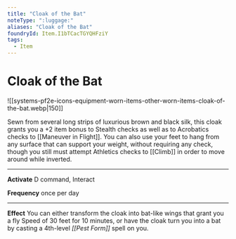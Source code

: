 ```yaml
---
title: "Cloak of the Bat"
noteType: ":luggage:"
aliases: "Cloak of the Bat"
foundryId: Item.I1bTCacTGYQHFziY
tags:
  - Item
---
```


# Cloak of the Bat
![[systems-pf2e-icons-equipment-worn-items-other-worn-items-cloak-of-the-bat.webp|150]]

Sewn from several long strips of luxurious brown and black silk, this cloak grants you a +2 item bonus to Stealth checks as well as to Acrobatics checks to [[Maneuver in Flight]]. You can also use your feet to hang from any surface that can support your weight, without requiring any check, though you still must attempt Athletics checks to [[Climb]] in order to move around while inverted.

* * *

**Activate** D command, Interact

**Frequency** once per day

* * *

**Effect** You can either transform the cloak into bat-like wings that grant you a fly Speed of 30 feet for 10 minutes, or have the cloak turn you into a bat by casting a 4th-level _[[Pest Form]]_ spell on you.


